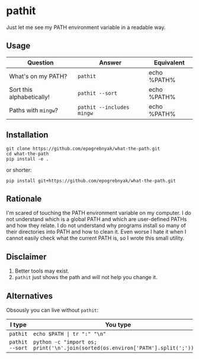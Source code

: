 # pathit

Just let me see my PATH environment variable in a readable way.

## Usage

| Question                    | Answer                    | Equivalent
| ----------------------------| ------------------------- |-----------------------------
| What's on my PATH?          | `pathit`                  | echo %PATH% | tr ";" "\n" 
| Sort this alphabetically!   | `pathit --sort`           | echo %PATH% | tr ";" "\n" | sort
| Paths with `mingw`?         | `pathit --includes mingw` | echo %PATH% | tr ";" "\n" | grep mingw

## Installation

```
git clone https://github.com/epogrebnyak/what-the-path.git
cd what-the-path
pip install -e .
```

or shorter:

```
pip install git+https://github.com/epogrebnyak/what-the-path.git
```

## Rationale

I'm scared of touching the PATH environment variable on my computer.
I do not understand which is a global PATH and which are user-defined PATHs and how they relate.
I do not understand why programs install so many of their directories into PATH and how to clean it. Even worse I hate it when I cannot easily check what the current PATH is,
so I wrote this small utility.

## Disclaimer

1. Better tools may exist.
2. `pathit` just shows the path and will not help you change it.

## Alternatives

Obsously you can live without `pathit`:

| I type          | You type                                                                         |
| --------------- | -------------------------------------------------------------------------------- |
| `pathit`        | `echo $PATH \| tr ":" "\n"`                                                      |
| `pathit --sort` | `python -c "import os; print('\n'.join(sorted(os.environ['PATH'].split(';'))))"` |
